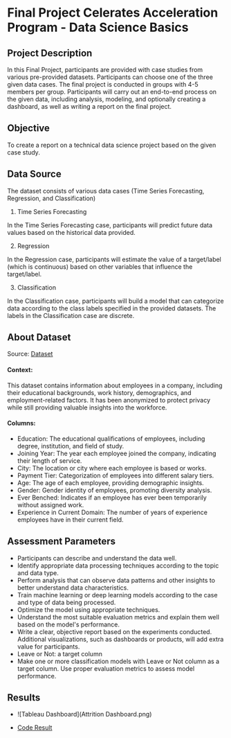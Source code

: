 # Final Project Celerates Acceleration Program - Data Science Basics

## Project Description

In this Final Project, participants are provided with case studies from various pre-provided datasets. Participants can choose one of the three given data cases. The final project is conducted in groups with 4-5 members per group. Participants will carry out an end-to-end process on the given data, including analysis, modeling, and optionally creating a dashboard, as well as writing a report on the final project.

## Objective
To create a report on a technical data science project based on the given case study.

## Data Source

The dataset consists of various data cases (Time Series Forecasting, Regression, and Classification)

1. Time Series Forecasting

In the Time Series Forecasting case, participants will predict future data values based on the historical data provided.

2. Regression

In the Regression case, participants will estimate the value of a target/label (which is continuous) based on other variables that influence the target/label.

3. Classification

In the Classification case, participants will build a model that can categorize data according to the class labels specified in the provided datasets. The labels in the Classification case are discrete.

## About Dataset

Source: [Dataset](https://www.kaggle.com/datasets/tawfikelmetwally/employee-dataset)

#### Context:

This dataset contains information about employees in a company, including their educational backgrounds, work history, demographics, and employment-related factors. It has been anonymized to protect privacy while still providing valuable insights into the workforce.

#### Columns:
- Education: The educational qualifications of employees, including degree, institution, and field of study.
- Joining Year: The year each employee joined the company, indicating their length of service.
- City: The location or city where each employee is based or works.
- Payment Tier: Categorization of employees into different salary tiers.
- Age: The age of each employee, providing demographic insights.
- Gender: Gender identity of employees, promoting diversity analysis.
- Ever Benched: Indicates if an employee has ever been temporarily without assigned work.
- Experience in Current Domain: The number of years of experience employees have in their current field.

## Assessment Parameters

- Participants can describe and understand the data well.
- Identify appropriate data processing techniques according to the topic and data type.
- Perform analysis that can observe data patterns and other insights to better understand data characteristics.
- Train machine learning or deep learning models according to the case and type of data being processed.
- Optimize the model using appropriate techniques.
- Understand the most suitable evaluation metrics and explain them well based on the model's performance.
- Write a clear, objective report based on the experiments conducted. Additional visualizations, such as dashboards or products, will add extra value for participants.
- Leave or Not: a target column
- Make one or more classification models with Leave or Not column as a target column. Use proper evaluation metrics to assess model performance.

## Results

- ![Tableau Dashboard](Attrition Dashboard.png)

- [Code Result](code.ipynb)

